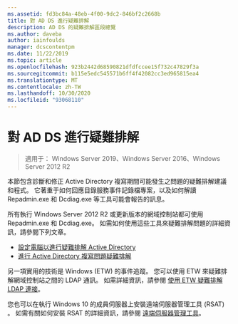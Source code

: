 ```yaml
---
ms.assetid: fd3bc84a-48eb-4f00-9dc2-846bf2c2668b
title: 對 AD DS 進行疑難排解
description: AD DS 的疑難排解區段總覽
ms.author: daveba
author: iainfoulds
manager: dcscontentpm
ms.date: 11/22/2019
ms.topic: article
ms.openlocfilehash: 923b2442d68590821dfdfccee15f732c47829f3a
ms.sourcegitcommit: b115e5edc545571b6ff4f42082cc3ed965815ea4
ms.translationtype: MT
ms.contentlocale: zh-TW
ms.lasthandoff: 10/30/2020
ms.locfileid: "93068110"
---
```

# <a name="ad-ds-troubleshooting"></a>對 AD DS 進行疑難排解

>適用于： Windows Server 2019、Windows Server 2016、Windows Server 2012 R2

本節包含診斷和修正 Active Directory 複寫期間可能發生之問題的疑難排解建議和程式。 它著重于如何回應目錄服務事件記錄檔專案，以及如何解讀 Repadmin.exe 和 Dcdiag.exe 等工具可能會報告的訊息。

所有執行 Windows Server 2012 R2 或更新版本的網域控制站都可使用 Repadmin.exe 和 Dcdiag.exe。 如需如何使用這些工具來疑難排解問題的詳細資訊，請參閱下列文章。

- [設定電腦以進行疑難排解 Active Directory](../manage/troubleshoot/Configuring-a-Computer-for-Troubleshooting.md)
- [進行 Active Directory 複寫問題疑難排解](../manage/troubleshoot/Troubleshooting-Active-Directory-Replication-Problems.md)

另一項實用的技術是 Windows (ETW) 的事件追蹤。 您可以使用 ETW 來疑難排解網域控制站之間的 LDAP 通訊。 如需詳細資訊，請參閱 [使用 ETW 疑難排解 LDAP 連接](../manage/troubleshoot/troubleshoot-ldap-using-etw.md)。

您也可以在執行 Windows 10 的成員伺服器上安裝遠端伺服器管理工具 (RSAT) 。 如需有關如何安裝 RSAT 的詳細資訊，請參閱 [遠端伺服器管理工具](../../../remote/remote-server-administration-tools.md)。
